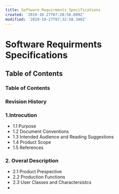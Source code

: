 ```yaml
---
title: Software Requirments Specifications
created: '2019-10-27T07:28:56.609Z'
modified: '2019-10-27T07:32:58.340Z'
---
```


# Software Requirments Specifications

## Table of Contents

### Table of Contents
### Revision History


### 1.Introcution
- 1.1 Purpose
- 1.2 Document Conventions
- 1.3 Intended Audience and Reading Suggestions
- 1.4 Product Scope
- 1.5 References

### 2. Overal Description
- 2.1 Product Prespective
- 2.2 Production Functions
- 2.3 User Classes and Charactersistcs
-
